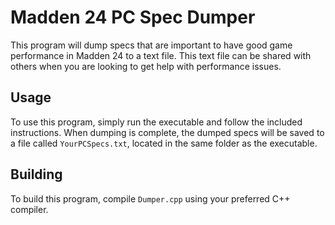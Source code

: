 # Madden 24 PC Spec Dumper
This program will dump specs that are important to have good game performance in Madden 24 to a text file. This text file can be shared with others when you are looking to get help with performance issues.

## Usage
To use this program, simply run the executable and follow the included instructions. When dumping is complete, the dumped specs will be saved to a file called ``YourPCSpecs.txt``, located in the same folder as the executable.

## Building
To build this program, compile ``Dumper.cpp`` using your preferred C++ compiler.
